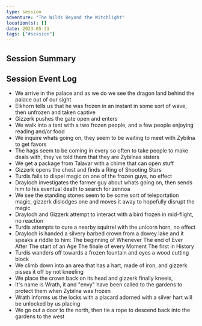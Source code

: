 ```yaml
---
type: session
adventure: "The Wilds Beyond the Witchlight"
location(s): []
date: 2023-05-31
tags: ["#session"]
---
```


## Session Summary

## Session Event Log

- We arrive in the palace and as we do we see the dragon land behind the palace out of our sight
- Elkhorn tells us that he was frozen in an instant in some sort of wave, then unfrozen and taken captive
- Gizzerk pushes the gate open and enters
- We walk into a tent with a two frozen people, and a few people enjoying reading and/or food
- We inquire whats going on, they seem to be waiting to meet with Zybilna to get favors
- The hags seem to be coming in every so often to take people to make deals with, they've told them that they are Zybilnas sisters
- We get a package from Talavar with a chime that can open stuff
- Gizzerk opens the chest and finds a Ring of Shooting Stars
- Turdis fails to dispel magic on one of the frozen guys, no effect
- Drayloch investigates the farmer guy about whats going on, then sends him to his eventual death to search for zennoa
- We see the standing stones seem to be some sort of teleportation magic, gizzerk dislodges one and moves it away to hopefully disrupt the magic
- Drayloch and Gizzerk attempt to interact with a bird frozen in mid-flight, no reaction
- Turdis attempts to cure a nearby squirrel with the unicorn horn, no effect
- Drayloch is handed a silvery barbed crown from a dowey lake and it speaks a riddle to him:
	The beginning of Whenever
	The end of Ever After
	The start of an Age
	The finale of every Moment
	The first in History
- Turdis wanders off towards a frozen fountain and eyes a wood cutting block
- We climb down into an area that has a hart, made of iron, and gizzerk pisses it off by not kneeling
- We place the crown back on its head and gizzerk finally kneels, 
- It's name is Wrath, it and "envy" have been called to the gardens to protect them when Zybilna was frozen
- Wrath informs us the locks with a placard adorned with a silver hart will be unlocked by us placing
- We go out a door to the north, then tie a rope to descend back into the gardens to the west